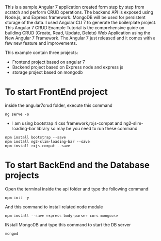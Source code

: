 This is  a sample Angular 7 application  created form step by step from scratch and perform CRUD operations.
The backend API is exposed using Node.js, and Express framework.
MongoDB will be used for persistent storage of the data.
I used  Angular CLI 7 to generate the boilerplate project. 
This Angular 7 CRUD Example Tutorial is the comprehensive guide on building CRUD (Create, Read, Update, Delete) Web Application using the New Angular 7 Framework. The Angular 7 just released and it comes with a few new feature and improvements.

This example  contain three projects:
 - Frontend project based on angular 7
 - Backend project based on Express node and express js
 - storage project  based on mongodb

# To start  FrontEnd project

inside the angular7crud folder, execute this command
```
ng serve -o
```
  - I am using bootstrap 4 css framework,rxjs-compat and ng2-slim-loading-bar library so may be you need to run these command
  
  ```
 npm install bootstrap --save
 npm install ng2-slim-loading-bar --save
 npm install rxjs-compat --save
 ```
 
 # To start  BackEnd  and the Database projects
 
 Open the terminal inside the api folder and type the following command
  ```
 npm init -y
  ```
  And this command to install related node module
  ```
 npm install --save express body-parser cors mongoose
  ```
 INstall MongoDB and type this command to start the DB server
  ```
 mongod
 ```

